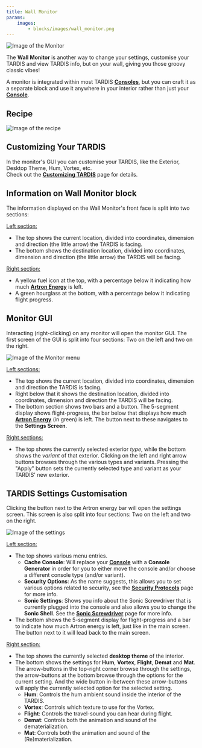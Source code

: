 ```yaml
---
title: Wall Monitor
params:
    images:
        - blocks/images/wall_monitor.png
---
```


![Image of the Monitor](./images/wall_monitor.png)

The **Wall Monitor** is another way to change your settings, customise your TARDIS and view TARDIS info, but on your wall, giving you those groovy classic vibes!

A monitor is integrated within most TARDIS [**Consoles**](./console), but you can craft it as a separate block and use it anywhere in your interior rather than just your [**Console**](./console).

## Recipe
![Image of the recipe](./images/monitor/wall-monitor_recipe.png)

## Customizing Your TARDIS
In the monitor's GUI you can customise your TARDIS, like the Exterior, Desktop Theme, Hum, Vortex, etc.
<br>Check out the [**Customizing TARDIS**](../mechanics/tardis/customizing) page for details.

## Information on Wall Monitor block
The information displayed on the Wall Monitor's front face is split into two sections:

<ins>Left section:</ins>
- The top shows the current location, divided into coordinates, dimension and direction (the little arrow) the TARDIS is facing.
- The bottom shows the destination location, divided into coordinates, dimension and direction (the little arrow) the TARDIS will be facing.

<ins>Right section:</ins>
- A yellow fuel icon at the top, with a percentage below it indicating how much [**Artron Energy**](../mechanics/artron) is left.
- A green hourglass at the bottom, with a percentage below it indicating flight progress.

## Monitor GUI
Interacting (right-clicking) on any monitor will open the monitor GUI.
The first screen of the GUI is split into four sections: Two on the left and two on the right.

![Image of the Monitor menu](./images/monitor/screen.png)

<ins>Left sections:</ins>
- The top shows the current location, divided into coordinates, dimension and direction the TARDIS is facing.
- Right below that it shows the destination location, divided into coordinates, dimension and direction the TARDIS will be facing.
- The bottom section shows two bars and a button. The 5-segment display shows flight-progress, the bar below that displays how much [**Artron Energy**](../mechanics/artron) (in green) is left. The button next to these navigates to the **Settings Screen**.

<ins>Right sections:</ins>
- The top shows the currently selected exterior *type*, while the bottom shows the *variant* of that exterior. Clicking on the left and right arrow buttons browses through the various types and variants. Pressing the "Apply" button sets the currently selected type and variant as your TARDIS' new exterior.

## TARDIS Settings Customisation
Clicking the button next to the Artron energy bar will open the settings screen.
This screen is also split into four sections: Two on the left and two on the right.

![Image of the settings](./images/monitor/settings.png)

<ins>Left section:</ins>
- The top shows various menu entries.
  - **Cache Console**: Will replace your [**Console**](./console) with a **Console Generator** in order for you to either move the console and/or choose a different console type (and/or variant).
  - **Security Options**: As the name suggests, this allows you to set various options related to security, see the [**Security Protocols**](../mechanics/tardis/security) page for more info.
  - **Sonic Settings**: Shows you info about the Sonic Screwdriver that is currently plugged into the console and also allows you to change the **Sonic Shell**. See the [**Sonic Screwdriver**](../items/sonic) page for more info.
- The bottom shows the 5-segment display for flight-progress and a bar to indicate how much Artron energy is left, just like in the main screen.<br>The button next to it will lead back to the main screen.

<ins>Right section:</ins>
- The top shows the currently selected **desktop theme** of the interior.
- The bottom shows the settings for **Hum**, **Vortex**, **Flight**, **Demat** and **Mat**.<br>The arrow-buttons in the top-right corner browse through the settings, the arrow-buttons at the bottom browse through the options for the current setting. And the wide button in-between these arrow-buttons will apply the currently selected option for the selected setting.
  - **Hum**: Controls the hum ambient sound inside the interior of the TARDIS.
  - **Vortex**: Controls which texture to use for the Vortex.
  - **Flight**: Controls the travel-sound you can hear during flight.
  - **Demat**: Controls both the animation and sound of the dematerialization.
  - **Mat**: Controls both the animation and sound of the (Re)materialization.
